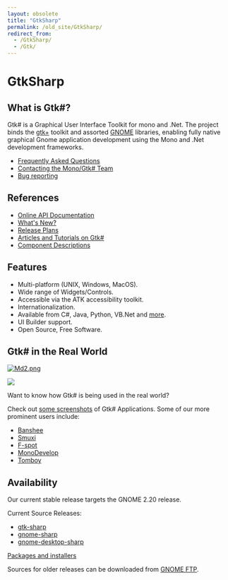 ```yaml
---
layout: obsolete
title: "GtkSharp"
permalink: /old_site/GtkSharp/
redirect_from:
  - /GtkSharp/
  - /Gtk/
---
```


GtkSharp
========

What is Gtk\#?
--------------

Gtk\# is a Graphical User Interface Toolkit for mono and .Net. The project binds the [gtk+](http://www.gtk.org/) toolkit and assorted [GNOME](http://www.gnome.org/) libraries, enabling fully native graphical Gnome application development using the Mono and .Net development frameworks.

-   [Frequently Asked Questions]({{site.github.url}}/old_site/FAQ:_General "FAQ: General")
-   [Contacting the Mono/Gtk\# Team]({{site.github.url}}/old_site/Contact "Contact")
-   [Bug reporting]({{site.github.url}}/old_site/Bugs "Bugs")

References
----------

-   [Online API Documentation](http://www.go-mono.com/docs/monodoc.ashx?link=root:/classlib-gnome)
-   [What's New?]({{site.github.url}}/old_site/GtkSharpNewInVersion2x "GtkSharpNewInVersion2x")
-   [Release Plans]({{site.github.url}}/old_site/GtkSharpPlan "GtkSharpPlan")
-   [Articles and Tutorials on Gtk\#]({{site.github.url}}/old_site/GtkSharpTutorials "GtkSharpTutorials")
-   [Component Descriptions]({{site.github.url}}/old_site/GtkSharpDetails#gtk2327s-components "GtkSharpDetails")

Features
--------

-   Multi-platform (UNIX, Windows, MacOS).
-   Wide range of Widgets/Controls.
-   Accessible via the ATK accessibility toolkit.
-   Internationalization.
-   Available from C\#, Java, Python, VB.Net and [more]({{site.github.url}}/old_site/Languages "Languages").
-   UI Builder support.
-   Open Source, Free Software.

Gtk\# in the Real World
-----------------------

[![Md2.png]({{site.github.url}}/old_site/images/3/3d/Md2.png)]({{site.github.url}}/old_site/images/3/3d/Md2.png)

[![](/skins/common/images/magnify-clip.png)]({{site.github.url}}/old_site/images/3/3d/Md2.png "Enlarge")

Want to know how Gtk\# is being used in the real world?

Check out [some screenshots]({{site.github.url}}/old_site/Screenshots "Screenshots") of Gtk\# Applications. Some of our more prominent users include:

-   [Banshee](http://banshee-project.org/Main_Page)
-   [Smuxi](https://www.smuxi.org/)
-   [F-spot](http://f-spot.org/Main_Page)
-   [MonoDevelop](http://www.monodevelop.com/Main_Page)
-   [Tomboy](http://www.gnome.org/projects/tomboy)

Availability
------------

Our current stable release targets the GNOME 2.20 release.

Current Source Releases:

-   [gtk-sharp](http://ftp.gnome.org/pub/gnome/sources/gtk-sharp/2.12/gtk-sharp-2.12.10.tar.gz)
-   [gnome-sharp](http://ftp.gnome.org/pub/gnome/sources/gnome-sharp/2.24/gnome-sharp-2.24.1.tar.gz)
-   [gnome-desktop-sharp](http://ftp.gnome.org/pub/gnome/sources/gnome-desktop-sharp/2.24/gnome-desktop-sharp-2.24.0.tar.gz)

[Packages and installers]({{site.github.url}}/old_site/Downloads "Downloads")

Sources for older releases can be downloaded from [GNOME FTP](http://ftp.gnome.org/pub/gnome/sources/gtk-sharp).

